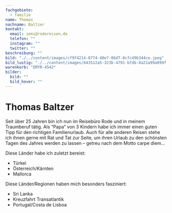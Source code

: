 ```yaml
---
fachgebiete:
  - familie
name: Thomas
nachname: Baltzer
kontakt:
  email: semi@rodereisen.de
  telefon: ""
  instagram: ""
  twitter: ""
beschreibung: ""
bild: "./../content/images/cf9f4214-8774-40e7-86d7-0cfc49b344ce.jpeg"
bild_lustig: "./../content/images/643512a5-323b-4791-bfdb-8a21a99a099f.jpeg"
warenkorb: "EMYR-4542"
bilder:
  bild: ""
  bild_hover: ""
---
```


# Thomas Baltzer

Seit über 25 Jahren bin ich nun im Reisebüro Rode und in meinem Traumberuf tätig. Als “Papa” von 3 Kindern habe ich immer einen guten Tipp für den richtigen Familienurlaub. Auch für alle anderen Reisen stehe ich ihnen gerne mit Rat und Tat zur Seite, um ihren Urlaub zu den schönsten Tagen des Jahres werden zu lassen – getreu nach dem Motto carpe diem…

Diese Länder habe ich zuletzt bereist:

- Türkei
- Österreich/Kärnten
- Mallorca

Diese Länder/Regionen haben mich besonders fasziniert:

- Sri Lanka
- Kreuzfahrt Transatlantik
- Portugal/Costa de Lisboa
